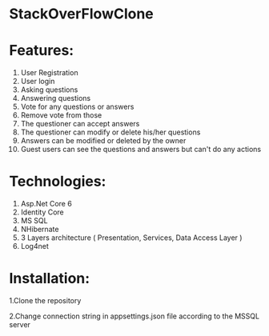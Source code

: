 # StackOverFlowClone

# Features:
1. User Registration
2. User login
3. Asking questions
4. Answering questions
5. Vote for any questions or answers
6. Remove vote from those
7. The questioner can accept answers
8. The questioner can modify or delete his/her questions
9. Answers can be modified or deleted by the owner
10. Guest users can see the questions and answers but can't do any actions

# Technologies:
1. Asp.Net Core 6
2. Identity Core
3. MS SQL
4. NHibernate
5. 3 Layers architecture ( Presentation, Services, Data Access Layer )
6. Log4net

# Installation:
1.Clone the repository

2.Change connection string in appsettings.json file according to the MSSQL server
